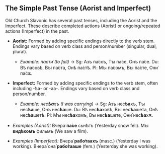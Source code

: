 ## The Simple Past Tense (Aorist and Imperfect)

Old Church Slavonic has several past tenses, including the Aorist and the Imperfect. These describe completed actions (Aorist) or ongoing/repeated actions (Imperfect) in the past.

* **Aorist:** Formed by adding specific endings directly to the verb stem. Endings vary based on verb class and person/number (singular, dual, plural).
    * *Example: пасти́ (to fall)* -> Sg: Азъ па́схъ, Тꙑ па́се, Онъ па́се. Du: Вѣ па́совѣ, Въі па́ста, Онѣ па́стѣ. Pl: Мꙑ па́сомъ, Вꙑ па́сте, Они́ па́сѫ.
* **Imperfect:** Formed by adding specific endings to the verb stem, often including -ѣа- or -аа-. Endings vary based on verb class and person/number.
    * *Example: нес**ѣа**хъ (I was carrying)* -> Sg: Азъ нес**ѣа**хъ, Тꙑ нес**ѣа**ше, Онъ нес**ѣа**ше. Du: Вѣ нес**ѣа**ховѣ, Въі нес**ѣа**шета, Онѣ нес**ѣа**шетѣ. Pl: Мꙑ нес**ѣа**хомъ, Вꙑ нес**ѣа**шете, Они́ нес**ѣа**хѫ.

* *Examples (Aorist):* Вчера́ **па́се** сьнѣгъ (Yesterday snow fell). Мꙑ **видѣхомъ** фильмъ (We saw a film).
* *Examples (Imperfect):* Вчера́ **рабо́таахъ** (masc.) (Yesterday I was working). Вчера́ она́ **рабо́тааше** (fem.) (Yesterday she was working).